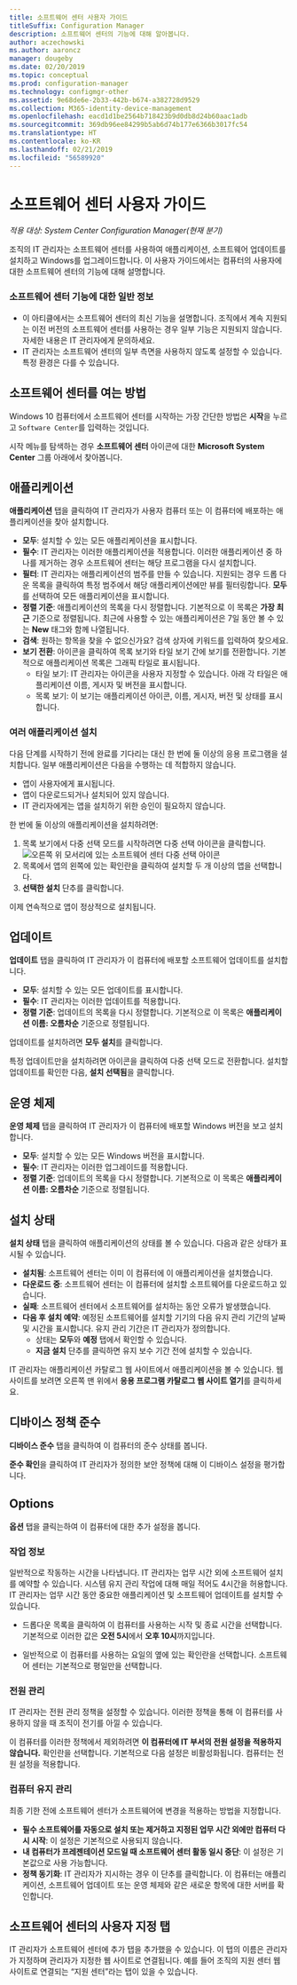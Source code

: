 ```yaml
---
title: 소프트웨어 센터 사용자 가이드
titleSuffix: Configuration Manager
description: 소프트웨어 센터의 기능에 대해 알아봅니다.
author: aczechowski
ms.author: aaroncz
manager: dougeby
ms.date: 02/20/2019
ms.topic: conceptual
ms.prod: configuration-manager
ms.technology: configmgr-other
ms.assetid: 9e68de6e-2b33-442b-b674-a382728d9529
ms.collection: M365-identity-device-management
ms.openlocfilehash: eacd1d1be2564b718423b9d0db8d24b60aac1adb
ms.sourcegitcommit: 369db96ee84299b5ab6d74b177e6366b3017fc54
ms.translationtype: HT
ms.contentlocale: ko-KR
ms.lasthandoff: 02/21/2019
ms.locfileid: "56589920"
---
```

# <a name="software-center-user-guide"></a>소프트웨어 센터 사용자 가이드

*적용 대상: System Center Configuration Manager(현재 분기)*

조직의 IT 관리자는 소프트웨어 센터를 사용하여 애플리케이션, 소프트웨어 업데이트를 설치하고 Windows를 업그레이드합니다. 이 사용자 가이드에서는 컴퓨터의 사용자에 대한 소프트웨어 센터의 기능에 대해 설명합니다.

### <a name="general-notes-about-software-center-functionality"></a>소프트웨어 센터 기능에 대한 일반 정보
- 이 아티클에서는 소프트웨어 센터의 최신 기능을 설명합니다. 조직에서 계속 지원되는 이전 버전의 소프트웨어 센터를 사용하는 경우 일부 기능은 지원되지 않습니다. 자세한 내용은 IT 관리자에게 문의하세요.
- IT 관리자는 소프트웨어 센터의 일부 측면을 사용하지 않도록 설정할 수 있습니다. 특정 환경은 다를 수 있습니다.
<!-- - Your IT admin may change the color of Software Center, and add your organization's logo. The images in this article show the default experience. -->



## <a name="how-to-open-software-center"></a>소프트웨어 센터를 여는 방법

Windows 10 컴퓨터에서 소프트웨어 센터를 시작하는 가장 간단한 방법은 **시작**을 누르고 `Software Center`를 입력하는 것입니다. 

시작 메뉴를 탐색하는 경우 **소프트웨어 센터** 아이콘에 대한 **Microsoft System Center** 그룹 아래에서 찾아봅니다.



## <a name="applications"></a>애플리케이션

**애플리케이션** 탭을 클릭하여 IT 관리자가 사용자 컴퓨터 또는 이 컴퓨터에 배포하는 애플리케이션을 찾아 설치합니다.
- **모두**: 설치할 수 있는 모든 애플리케이션을 표시합니다.
- **필수**: IT 관리자는 이러한 애플리케이션을 적용합니다. 이러한 애플리케이션 중 하나를 제거하는 경우 소프트웨어 센터는 해당 프로그램을 다시 설치합니다.
- **필터**: IT 관리자는 애플리케이션의 범주를 만들 수 있습니다. 지원되는 경우 드롭 다운 목록을 클릭하여 특정 범주에서 해당 애플리케이션에만 뷰를 필터링합니다. **모두**를 선택하여 모든 애플리케이션을 표시합니다.
- **정렬 기준**: 애플리케이션의 목록을 다시 정렬합니다. 기본적으로 이 목록은 **가장 최근** 기준으로 정렬됩니다. 최근에 사용할 수 있는 애플리케이션은 7일 동안 볼 수 있는 **New** 태그와 함께 나열됩니다.
- **검색**: 원하는 항목을 찾을 수 없으신가요? 검색 상자에 키워드를 입력하여 찾으세요.
-  **보기 전환**: 아이콘을 클릭하여 목록 보기와 타일 보기 간에 보기를 전환합니다. 기본적으로 애플리케이션 목록은 그래픽 타일로 표시됩니다. 
    - 타일 보기: IT 관리자는 아이콘을 사용자 지정할 수 있습니다. 아래 각 타일은 애플리케이션 이름, 게시자 및 버전을 표시합니다. 
    - 목록 보기: 이 보기는 애플리케이션 아이콘, 이름, 게시자, 버전 및 상태를 표시합니다. 


### <a name="install-multiple-applications"></a>여러 애플리케이션 설치 
<!-- 1357126 --> 다음 단계를 시작하기 전에 완료를 기다리는 대신 한 번에 둘 이상의 응용 프로그램을 설치합니다. 일부 애플리케이션은 다음을 수행하는 데 적합하지 않습니다.
- 앱이 사용자에게 표시됩니다.
- 앱이 다운로드되거나 설치되어 있지 않습니다.
- IT 관리자에게는 앱을 설치하기 위한 승인이 필요하지 않습니다.

한 번에 둘 이상의 애플리케이션을 설치하려면:
 1. 목록 보기에서 다중 선택 모드를 시작하려면 다중 선택 아이콘을 클릭합니다. ![오른쪽 위 모서리에 있는](media/software-center-multi-select-apps.png) 소프트웨어 센터 다중 선택 아이콘
 2. 목록에서 앱의 왼쪽에 있는 확인란을 클릭하여 설치할 두 개 이상의 앱을 선택합니다.
 3. **선택한 설치** 단추를 클릭합니다.

이제 연속적으로 앱이 정상적으로 설치됩니다.




## <a name="updates"></a>업데이트

**업데이트** 탭을 클릭하여 IT 관리자가 이 컴퓨터에 배포할 소프트웨어 업데이트를 설치합니다.  
- **모두**: 설치할 수 있는 모든 업데이트를 표시합니다.
- **필수**: IT 관리자는 이러한 업데이트를 적용합니다.
- **정렬 기준**: 업데이트의 목록을 다시 정렬합니다. 기본적으로 이 목록은 **애플리케이션 이름: 오름차순** 기준으로 정렬됩니다.

업데이트를 설치하려면 **모두 설치**를 클릭합니다.

특정 업데이트만을 설치하려면 아이콘을 클릭하여 다중 선택 모드로 전환합니다. 설치할 업데이트를 확인한 다음, **설치 선택됨**을 클릭합니다.



## <a name="operating-systems"></a>운영 체제

**운영 체제** 탭을 클릭하여 IT 관리자가 이 컴퓨터에 배포할 Windows 버전을 보고 설치합니다.  
- **모두**: 설치할 수 있는 모든 Windows 버전을 표시합니다.
- **필수**: IT 관리자는 이러한 업그레이드를 적용합니다.
- **정렬 기준**: 업데이트의 목록을 다시 정렬합니다. 기본적으로 이 목록은 **애플리케이션 이름: 오름차순** 기준으로 정렬됩니다.



## <a name="installation-status"></a>설치 상태

**설치 상태** 탭을 클릭하여 애플리케이션의 상태를 볼 수 있습니다. 다음과 같은 상태가 표시될 수 있습니다.
- **설치됨**: 소프트웨어 센터는 이미 이 컴퓨터에 이 애플리케이션을 설치했습니다.
- **다운로드 중**: 소프트웨어 센터는 이 컴퓨터에 설치할 소프트웨어를 다운로드하고 있습니다.
- **실패**: 소프트웨어 센터에서 소프트웨어를 설치하는 동안 오류가 발생했습니다.
- **다음 후 설치 예약**: 예정된 소프트웨어를 설치할 기기의 다음 유지 관리 기간의 날짜 및 시간을 표시합니다. 유지 관리 기간은 IT 관리자가 정의합니다.<!--1358131-->
    - 상태는 **모두**와 **예정** 탭에서 확인할 수 있습니다. 
    - **지금 설치** 단추를 클릭하면 유지 보수 기간 전에 설치할 수 있습니다. 

IT 관리자는 애플리케이션 카탈로그 웹 사이트에서 애플리케이션을 볼 수 있습니다. 웹 사이트를 보려면 오른쪽 맨 위에서 **응용 프로그램 카탈로그 웹 사이트 열기**를 클릭하세요. <!--1358214-->

## <a name="device-compliance"></a>디바이스 정책 준수

**디바이스 준수** 탭을 클릭하여 이 컴퓨터의 준수 상태를 봅니다.

**준수 확인**을 클릭하여 IT 관리자가 정의한 보안 정책에 대해 이 디바이스 설정을 평가합니다.



## <a name="options"></a>Options

**옵션** 탭을 클릭는하여 이 컴퓨터에 대한 추가 설정을 봅니다.

### <a name="work-information"></a>작업 정보

일반적으로 작동하는 시간을 나타냅니다. IT 관리자는 업무 시간 외에 소프트웨어 설치를 예약할 수 있습니다. 시스템 유지 관리 작업에 대해 매일 적어도 4시간을 허용합니다. IT 관리자는 업무 시간 동안 중요한 애플리케이션 및 소프트웨어 업데이트를 설치할 수 있습니다.

- 드롭다운 목록을 클릭하여 이 컴퓨터를 사용하는 시작 및 종료 시간을 선택합니다. 기본적으로 이러한 값은 **오전 5시**에서 **오후 10시**까지입니다.

- 일반적으로 이 컴퓨터를 사용하는 요일의 옆에 있는 확인란을 선택합니다. 소프트웨어 센터는 기본적으로 평일만을 선택합니다.  


### <a name="power-management"></a>전원 관리

IT 관리자는 전원 관리 정책을 설정할 수 있습니다. 이러한 정책을 통해 이 컴퓨터를 사용하지 않을 때 조직이 전기를 아낄 수 있습니다. 

이 컴퓨터를 이러한 정책에서 제외하려면 **이 컴퓨터에 IT 부서의 전원 설정을 적용하지 않습니다.** 확인란을 선택합니다. 기본적으로 다음 설정은 비활성화됩니다. 컴퓨터는 전원 설정을 적용합니다. 


### <a name="computer-maintenance"></a>컴퓨터 유지 관리

최종 기한 전에 소프트웨어 센터가 소프트웨어에 변경을 적용하는 방법을 지정합니다.
- **필수 소프트웨어를 자동으로 설치 또는 제거하고 지정된 업무 시간 외에만 컴퓨터 다시 시작**: 이 설정은 기본적으로 사용되지 않습니다.
- **내 컴퓨터가 프레젠테이션 모드일 때 소프트웨어 센터 활동 일시 중단**: 이 설정은 기본값으로 사용 가능합니다.
- **정책 동기화**: IT 관리자가 지시하는 경우 이 단추를 클릭합니다. 이 컴퓨터는 애플리케이션, 소프트웨어 업데이트 또는 운영 체제와 같은 새로운 항목에 대한 서버를 확인합니다.

## <a name="custom-tab-in-software-center"></a>소프트웨어 센터의 사용자 지정 탭
IT 관리자가 소프트웨어 센터에 추가 탭을 추가했을 수 있습니다. 이 탭의 이름은 관리자가 지정하며 관리자가 지정한 웹 사이트로 연결됩니다. 예를 들어 조직의 지원 센터 웹 사이트로 연결되는 “지원 센터”라는 탭이 있을 수 있습니다. <!--1358132-->
